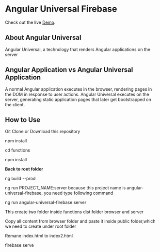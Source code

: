 <div >
  <h1 >Angular Universal Firebase</h1>
  
  <p >
    Check out the live <a target="_blank" href="https://angularuniversalproapps.firebaseapp.com/">Demo</a>.
  </p>
 
<h2 >About Angular Universal</h2> 
<p> Angular Universal, a technology that renders Angular applications on the server</p>

<h2 >Angular Application vs Angular Universal Application</h2> 
<p> A normal Angular application executes in the browser, rendering pages in the DOM in response to user actions. Angular Universal executes on the server, generating static application pages that later get bootstrapped on the client. </p>


 <h2 >How to Use</h2> 

<p>Git Clone or Download this repository</p>

<p>npm install </p>

<p>cd functions</p>

<p>npm install</p>

<b>Back to root folder</b>

<p>ng build --prod</p>

<p>ng run PROJECT_NAME:server   because this project name is angular-universal-firebase, you need type following command</p>

<p>ng run angular-universal-firebase:server</p>


<p>This create two folder inside functions dist folder  browser and server</p>

<p> Copy all content from browser folder and paste it inside public folder,which we need to create under root folder </p>

<p> Remane index.html to index2.html  </p>

<p> firebase serve  </p>
</div>

